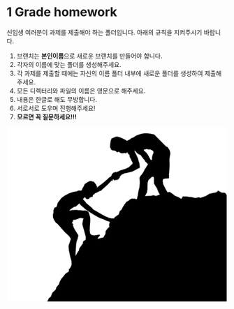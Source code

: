 # 1 Grade homework

신입생 여러분이 과제를 제출해야 하는 폴더입니다.
아래의 규칙을 지켜주시기 바랍니다.

1. 브랜치는 **본인이름**으로 새로운 브랜치를 만들어야 합니다. 
1. 각자의 이름에 맞는 폴더를 생성해주세요.
1. 각 과제를 제출할 때에는 자신의 이름 폴더 내부에 새로운 폴더를 생성하여 제출해주세요.
1. 모든 디렉터리와 파일의 이름은 영문으로 해주세요.
1. 내용은 한글로 해도 무방합니다.
1. 서로서로 도우며 진행해주세요!
6. **모르면 꼭 질문하세요!!!**

![](./Mentor-Mentee.png)
